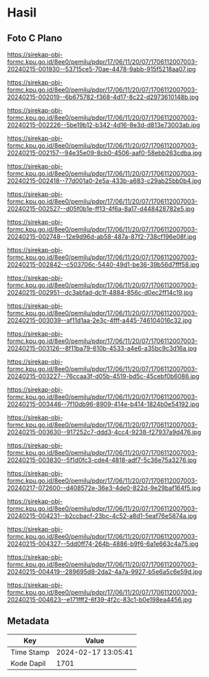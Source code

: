 # Hasil

## Foto C Plano

https://sirekap-obj-formc.kpu.go.id/8ee0/pemilu/pdpr/17/06/11/20/07/1706112007003-20240215-001930--53715ce5-70ae-4478-9abb-915f5218aa07.jpg

https://sirekap-obj-formc.kpu.go.id/8ee0/pemilu/pdpr/17/06/11/20/07/1706112007003-20240215-002019--6b675782-f368-4d17-8c22-d2973610148b.jpg

https://sirekap-obj-formc.kpu.go.id/8ee0/pemilu/pdpr/17/06/11/20/07/1706112007003-20240215-002226--5be19b12-b342-4d16-8e3d-d813e73003ab.jpg

https://sirekap-obj-formc.kpu.go.id/8ee0/pemilu/pdpr/17/06/11/20/07/1706112007003-20240215-002157--94e35e09-8cb0-4506-aaf0-58ebb263cdba.jpg

https://sirekap-obj-formc.kpu.go.id/8ee0/pemilu/pdpr/17/06/11/20/07/1706112007003-20240215-002418--77d001a0-2e5a-433b-a683-c29ab25bb0b4.jpg

https://sirekap-obj-formc.kpu.go.id/8ee0/pemilu/pdpr/17/06/11/20/07/1706112007003-20240215-002527--d05f0b1e-ff13-4f6a-8a17-d448428782e5.jpg

https://sirekap-obj-formc.kpu.go.id/8ee0/pemilu/pdpr/17/06/11/20/07/1706112007003-20240215-002748--12e9d96d-ab58-487a-87f2-738cf196e08f.jpg

https://sirekap-obj-formc.kpu.go.id/8ee0/pemilu/pdpr/17/06/11/20/07/1706112007003-20240215-002842--c503706c-5440-49d1-be36-39b56d7fff58.jpg

https://sirekap-obj-formc.kpu.go.id/8ee0/pemilu/pdpr/17/06/11/20/07/1706112007003-20240215-002951--dc3abfad-dc1f-4884-856c-d0ec2ff14c19.jpg

https://sirekap-obj-formc.kpu.go.id/8ee0/pemilu/pdpr/17/06/11/20/07/1706112007003-20240215-003039--af11d1aa-2e3c-4fff-a445-746104016c32.jpg

https://sirekap-obj-formc.kpu.go.id/8ee0/pemilu/pdpr/17/06/11/20/07/1706112007003-20240215-003126--8f11ba79-610b-4533-a4e6-a35bc9c3d16a.jpg

https://sirekap-obj-formc.kpu.go.id/8ee0/pemilu/pdpr/17/06/11/20/07/1706112007003-20240215-003227--76ccaa3f-d05b-4519-bd5c-45cebf0b6086.jpg

https://sirekap-obj-formc.kpu.go.id/8ee0/pemilu/pdpr/17/06/11/20/07/1706112007003-20240215-003446--7f10db96-8909-414e-b414-1824b0e54192.jpg

https://sirekap-obj-formc.kpu.go.id/8ee0/pemilu/pdpr/17/06/11/20/07/1706112007003-20240215-003630--917252c7-ddd3-4cc4-9238-f27937a9d476.jpg

https://sirekap-obj-formc.kpu.go.id/8ee0/pemilu/pdpr/17/06/11/20/07/1706112007003-20240215-003830--5f1d0fc3-cde4-4818-adf7-5c36e75a3276.jpg

https://sirekap-obj-formc.kpu.go.id/8ee0/pemilu/pdpr/17/06/11/20/07/1706112007003-20240217-072600--d408572e-36e3-4de0-822d-9e29baf164f5.jpg

https://sirekap-obj-formc.kpu.go.id/8ee0/pemilu/pdpr/17/06/11/20/07/1706112007003-20240215-004231--b2ccbacf-23bc-4c52-a8d1-5eaf76e5874a.jpg

https://sirekap-obj-formc.kpu.go.id/8ee0/pemilu/pdpr/17/06/11/20/07/1706112007003-20240215-004327--5dd0ff74-264b-4886-b9f6-6a1e663c4a75.jpg

https://sirekap-obj-formc.kpu.go.id/8ee0/pemilu/pdpr/17/06/11/20/07/1706112007003-20240215-004419--289695d8-2da2-4a7a-9927-b5e6a5c6e59d.jpg

https://sirekap-obj-formc.kpu.go.id/8ee0/pemilu/pdpr/17/06/11/20/07/1706112007003-20240215-004623--e171fff2-6f39-4f2c-83c1-b0e198ea4456.jpg


## Metadata

| Key        | Value               |
| ---------- | ------------------- |
| Time Stamp | 2024-02-17 13:05:41 |
| Kode Dapil | 1701                |



